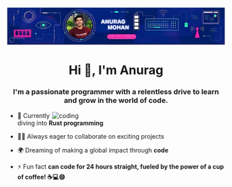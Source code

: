 ![logo](https://github.com/Anurag-Mohan/Anurag-Mohan/blob/main/Picsart_23-11-08_19-47-56-996-01.jpeg)
<h1 align="center">Hi 👋, I'm Anurag</h1>
<h3 align="center">I'm a passionate programmer with a relentless drive to learn and grow in the world of code.</h3>
<img align="right" alt="coding" width="400" src="![image](https://github.com/Anurag-Mohan/Anurag-Mohan/assets/141177002/09f7dea1-8ace-4022-a37b-0ac7a5e0f8f0)">

- 🌱 Currently diving into **Rust programming**
  
- 🧑‍💻 Always eager to collaborate on exciting projects

- 🌍 Dreaming of making a global impact through **code**

- ⚡ Fun fact **can code for 24 hours straight, fueled by the power of a cup of coffee! ☕💻😄**

